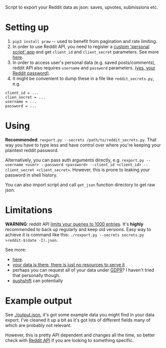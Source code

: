 Script to export your Reddit data as json: saves, upvotes, submissions etc.


# Setting up
1. `pip3 install praw` -- used to benefit from pagination and rate limiting.
2. In order to use Reddit API, you need to register a [custom 'personal script' app](https://www.reddit.com/prefs/apps) and get `client_id` and `client_secret` parameters.
   See more [here](https://praw.readthedocs.io/en/latest/getting_started/authentication.html).
3. In order to access user's personal data (e.g. saved posts/comments), reddit API also requires `username` and `password` parameters.
   [(yes, your Reddit password)](https://praw.readthedocs.io/en/latest/getting_started/quick_start.html#authorized-reddit-instances).
4. It might be convenient to dump these in a file like `reddit_secrets.py`, e.g. 
```
client_id = ...
clien_secret = ...
username = ...
password = ...
```

# Using
**Recommended**: `rexport.py --secrets /path/to/reddit_secrets.py`. That way you have to type less and have control over where you're keeping your plaintext reddit password.

Alternatively, you can pass auth arguments directly, e.g. `rexport.py --username <user> --password <password> --client_id <client_id> --client_secret <client_secret>`.
However, this is prone to leaking your password in shell history.

You can also import script and call `get_json` function directory to get raw json.

# Limitations
**WARNING**: reddit API [limits your queries to 1000 entries](https://www.reddit.com/r/redditdev/comments/61z088/sample_more_than_1000_submissions_within_subreddit).
It's **highly** recommended to back up regularly and keep old versions. Easy way to achieve it is command like this: `./rexport.py --secrets secrets.py >reddit-$(date -I).json`.

See more:

* [here](https://www.reddit.com/r/DataHoarder/comments/d0hjs7/reddit_takeout_export_your_account_data_as_json/ezbbcxe).
* [your data is there, there is just no resources to serve it](https://www.reddit.com/r/ideasfortheadmins/wiki/faq#wiki_can_we_have_a_way_to_download_our_entire_history_even_though_reddit_cuts_off_at_a_certain_point)
* perhaps you can request all of your data under [GDPR](https://www.reddit.com/r/DataHoarder/comments/d0hjs7/reddit_takeout_export_your_account_data_as_json/eza0nsx)? I haven't tried that personally though.
* [pushshift](https://pushshift.io) can potentially 


# Example output
See [./output.json](output.json), it's got some example data you might find in your data export. I've cleaned it up a bit as it's got lots of different fields many of which are probably not relevant.

However, this is pretty API dependent and changes all the time, so better check with [Reddit API](https://www.reddit.com/dev/api) if you are looking to something specific.
